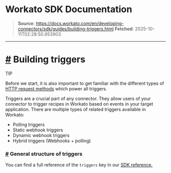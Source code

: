 # Workato SDK Documentation

> **Source**: https://docs.workato.com/en/developing-connectors/sdk/guides/building-triggers.html
> **Fetched**: 2025-10-11T02:28:50.953903

---

# [#](<#building-triggers>) Building triggers

TIP

Before we start, it is also important to get familiar with the different types of [HTTP request methods](</developing-connectors/sdk/sdk-reference/http.html>) which power all triggers.

Triggers are a crucial part of any connector. They allow users of your connector to trigger recipes in Workato based on events in your target application. There are multiple types of related triggers available in Workato:

  * Polling triggers
  * Static webhook triggers
  * Dynamic webhook triggers
  * Hybrid triggers (Webhooks + polling)

### [#](<#general-structure-of-triggers>) General structure of triggers

You can find a full reference of the `triggers` key in our [SDK reference.](</developing-connectors/sdk/sdk-reference/triggers.html>)
